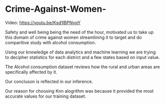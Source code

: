 # Crime-Against-Women-

Video: https://youtu.be/Ksd1lBPNyqY

Safety and well being being the need of the hour, motivated us to take up this domain of crime against women streamlining it to target and do comparitive study with alcohol consumption.

Using our knowledge of data analytics and machine learning we are trying to decipher statistics for each district and a few states based on 
input value. 

The Alcohol consumption dataset reviews how the rural and urban areas are specifically affected by it. 

Our concluson is reflected in our inference.

Our reason for choosing Knn alogrithm was because it provided the most accurate values for our training dataset.
